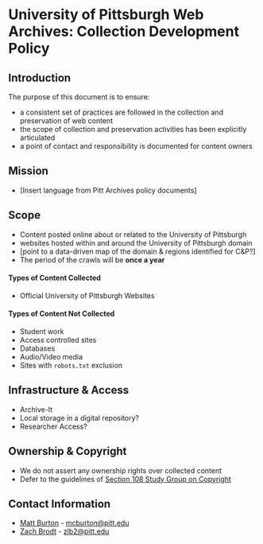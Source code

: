 # University of Pittsburgh Web Archives: Collection Development Policy

## Introduction

The purpose of this document is to ensure:

* a consistent set of practices are followed in the collection and preservation of web content
* the scope of collection and preservation activities has been explicitly articulated
* a point of contact and responsibility is documented for content owners

## Mission 

* [Insert language from Pitt Archives policy documents]

## Scope

* Content posted online about or related to the University of Pittsburgh
* websites hosted within and around the University of Pittsburgh domain 
* [point to a data-driven map of the domain & regions identified for C&P?]
* The period of the crawls will be **once a year**

#### Types of Content Collected

* Official University of Pittsburgh Websites

#### Types of Content Not Collected

* Student work
* Access controlled sites
* Databases
* Audio/Video media
* Sites with `robots.txt` exclusion


## Infrastructure & Access


* Archive-It
* Local storage in a digital repository?
* Researcher Access?


## Ownership & Copyright

* We do not assert any ownership rights over collected content
* Defer to the guidelines of [Section 108 Study Group on Copyright](http://www.section108.gov/) 

## Contact Information

* [Matt Burton](http://www.library.pitt.edu/matthew-burton) - [mcburton@pitt.edu](mailto:mcburton@pitt.edu)
* [Zach Brodt](http://www.library.pitt.edu/asc-university-records-management) - [zlb2@pitt.edu](mailto:zlb2@pitt.edu)
